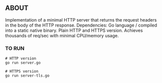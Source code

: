 ## ABOUT

Implementation of a minimal HTTP server that returns the request headers in the body of the HTTP response.
Dependencies: Go language / compiled into a static native binary.
Plain HTTP and HTTPS version.
Achieves thousands of req/sec with minimal CPU/memory usage.

### TO RUN

```
# HTTP version
go run server.go

# HTTPS version
go run server-tls.go
```
